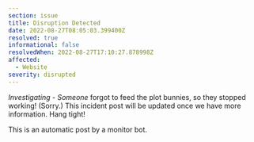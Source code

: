 ```yaml
---
section: issue
title: Disruption Detected
date: 2022-08-27T08:05:03.399400Z
resolved: true
informational: false
resolvedWhen: 2022-08-27T17:10:27.878998Z
affected:
  - Website
severity: disrupted
---
```

*Investigating* - _Someone_ forgot to feed the plot bunnies, so they stopped working! (Sorry.) This incident post will be updated once we have more information. Hang tight!

This is an automatic post by a monitor bot.
        
